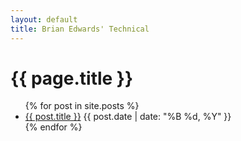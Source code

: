 ```yaml
---
layout: default
title: Brian Edwards' Technical
---
```


<h1>{{ page.title }}</h1>

<ul>
  {% for post in site.posts %}
    <li>
      <a href="{{ post.url }}">{{ post.title }}</a>
      <time datetime="{{ post.date | date_to_xmlschema }}">{{ post.date | date: "%B %d, %Y" }}</time>
    </li>
  {% endfor %}
</ul>
